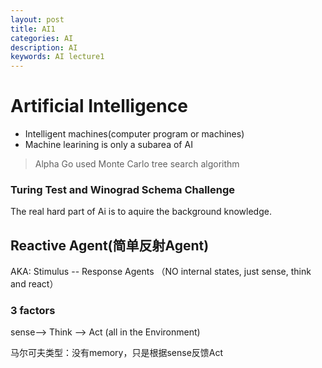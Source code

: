 ```yaml
---
layout: post
title: AI1
categories: AI
description: AI
keywords: AI lecture1
---
```


# Artificial Intelligence

- Intelligent machines(computer program or machines)
- Machine learining is only a subarea of AI

>  Alpha Go used Monte Carlo tree search algorithm

### Turing Test and Winograd Schema Challenge 

The real hard part of Ai is to aquire the background knowledge.



## Reactive Agent(简单反射Agent)

AKA: Stimulus -- Response Agents （NO internal states, just sense, think and react）

### 3 factors

sense--> Think --> Act  (all in the Environment)

马尔可夫类型：没有memory，只是根据sense反馈Act





